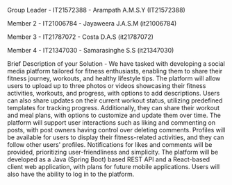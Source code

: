 Group Leader - IT21572388 - Arampath A.M.S.Y (IT21572388)

Member 2 - IT21006784 - Jayaweera J.A.S.M (it21006784)

Member 3 - IT21787072 - Costa D.A.S (it21787072)

Member 4 - IT21347030 - Samarasinghe S.S (it21347030)

Brief Description of your Solution -
We have tasked with developing a social media platform tailored for fitness enthusiasts, enabling them to share their fitness journey, workouts, and healthy lifestyle tips. The platform will allow users to upload up to three photos or videos showcasing their fitness activities, workouts, and progress, with options to add descriptions. Users can also share updates on their current workout status, utilizing predefined templates for tracking progress. Additionally, they can share their workout and meal plans, with options to customize and update them over time. The platform will support user interactions such as liking and commenting on posts, with post owners having control over deleting comments. Profiles will be available for users to display their fitness-related activities, and they can follow other users' profiles. Notifications for likes and comments will be provided, prioritizing user-friendliness and simplicity. The platform will be developed as a Java (Spring Boot) based REST API and a React-based client web application, with plans for future mobile applications. Users will also have the ability to log in to the platform.
